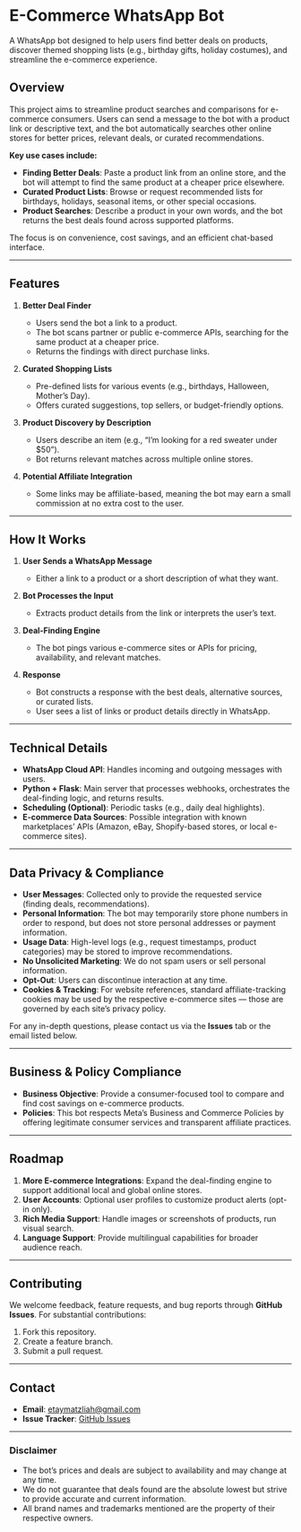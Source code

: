 # E-Commerce WhatsApp Bot

A WhatsApp bot designed to help users find better deals on products, discover themed shopping lists (e.g., birthday gifts, holiday costumes), and streamline the e-commerce experience.

## Overview

This project aims to streamline product searches and comparisons for e-commerce consumers. Users can send a message to the bot with a product link or descriptive text, and the bot automatically searches other online stores for better prices, relevant deals, or curated recommendations.

**Key use cases include:**

- **Finding Better Deals**: Paste a product link from an online store, and the bot will attempt to find the same product at a cheaper price elsewhere.  
- **Curated Product Lists**: Browse or request recommended lists for birthdays, holidays, seasonal items, or other special occasions.  
- **Product Searches**: Describe a product in your own words, and the bot returns the best deals found across supported platforms.  

The focus is on convenience, cost savings, and an efficient chat-based interface.

---

## Features

1. **Better Deal Finder**  
   - Users send the bot a link to a product.  
   - The bot scans partner or public e-commerce APIs, searching for the same product at a cheaper price.  
   - Returns the findings with direct purchase links.

2. **Curated Shopping Lists**  
   - Pre-defined lists for various events (e.g., birthdays, Halloween, Mother’s Day).  
   - Offers curated suggestions, top sellers, or budget-friendly options.

3. **Product Discovery by Description**  
   - Users describe an item (e.g., “I’m looking for a red sweater under $50”).  
   - Bot returns relevant matches across multiple online stores.

4. **Potential Affiliate Integration**  
   - Some links may be affiliate-based, meaning the bot may earn a small commission at no extra cost to the user.

---

## How It Works

1. **User Sends a WhatsApp Message**  
   - Either a link to a product or a short description of what they want.

2. **Bot Processes the Input**  
   - Extracts product details from the link or interprets the user’s text.

3. **Deal-Finding Engine**  
   - The bot pings various e-commerce sites or APIs for pricing, availability, and relevant matches.

4. **Response**  
   - Bot constructs a response with the best deals, alternative sources, or curated lists.  
   - User sees a list of links or product details directly in WhatsApp.

---

## Technical Details

- **WhatsApp Cloud API**: Handles incoming and outgoing messages with users.  
- **Python + Flask**: Main server that processes webhooks, orchestrates the deal-finding logic, and returns results.  
- **Scheduling (Optional)**: Periodic tasks (e.g., daily deal highlights).  
- **E-commerce Data Sources**: Possible integration with known marketplaces’ APIs (Amazon, eBay, Shopify-based stores, or local e-commerce sites).

---

## Data Privacy & Compliance

- **User Messages**: Collected only to provide the requested service (finding deals, recommendations).  
- **Personal Information**: The bot may temporarily store phone numbers in order to respond, but does not store personal addresses or payment information.  
- **Usage Data**: High-level logs (e.g., request timestamps, product categories) may be stored to improve recommendations.  
- **No Unsolicited Marketing**: We do not spam users or sell personal information.  
- **Opt-Out**: Users can discontinue interaction at any time.  
- **Cookies & Tracking**: For website references, standard affiliate-tracking cookies may be used by the respective e-commerce sites — those are governed by each site’s privacy policy.  

For any in-depth questions, please contact us via the **Issues** tab or the email listed below.

---

## Business & Policy Compliance

- **Business Objective**: Provide a consumer-focused tool to compare and find cost savings on e-commerce products.  
- **Policies**: This bot respects Meta’s Business and Commerce Policies by offering legitimate consumer services and transparent affiliate practices.

---

## Roadmap

1. **More E-commerce Integrations**: Expand the deal-finding engine to support additional local and global online stores.  
2. **User Accounts**: Optional user profiles to customize product alerts (opt-in only).  
3. **Rich Media Support**: Handle images or screenshots of products, run visual search.  
4. **Language Support**: Provide multilingual capabilities for broader audience reach.  

---

## Contributing

We welcome feedback, feature requests, and bug reports through **GitHub Issues**. For substantial contributions:

1. Fork this repository.  
2. Create a feature branch.  
3. Submit a pull request.

---

## Contact

- **Email**: [etaymatzliah@gmail.com](mailto:etaymatzliah@gmail.com)  
- **Issue Tracker**: [GitHub Issues](../../issues)

---

### Disclaimer

- The bot’s prices and deals are subject to availability and may change at any time.  
- We do not guarantee that deals found are the absolute lowest but strive to provide accurate and current information.
- All brand names and trademarks mentioned are the property of their respective owners.  
